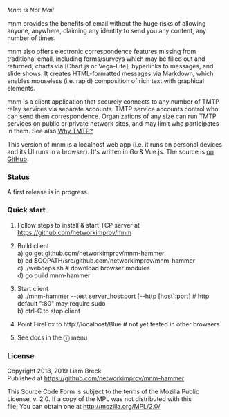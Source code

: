 _Mnm is Not Mail_

mnm provides the benefits of email without the huge risks of allowing 
anyone, anywhere, claiming any identity to send you any content, any number of times. 

mnm also offers electronic correspondence features missing from traditional email, 
including forms/surveys which may be filled out and returned, 
charts via [Chart.js or Vega-Lite], hyperlinks to messages, and slide shows. 
It creates HTML-formatted messages via Markdown, which enables 
mouseless (i.e. rapid) composition of rich text with graphical elements. 

mnm is a client application that securely connects to 
any number of TMTP relay services via separate accounts. 
TMTP service accounts control who can send them correspondence. 
Organizations of any size can run TMTP services on public or private network sites, 
and may limit who participates in them. 
See also [Why TMTP?](https://github.com/networkimprov/mnm/blob/master/Rationale.md) 

This version of mnm is a localhost web app (i.e. it runs on personal devices and its UI runs 
in a browser). 
It's written in Go &amp; Vue.js. 
The source is [on GitHub](https://github.com/networkimprov/mnm-hammer). 

### Status

A first release is in progress.

### Quick start

1. Follow steps to install & start TCP server at https://github.com/networkimprov/mnm

1. Build client  
a) go get github.com/networkimprov/mnm-hammer  
b) cd $GOPATH/src/github.com/networkimprov/mnm-hammer  
c) ./webdeps.sh # download browser modules  
d) go build mnm-hammer

1. Start client  
a) ./mnm-hammer --test server_host:port [--http [host]:port] # http default ":80" may require sudo  
b) ctrl-C to stop client

1. Point FireFox to http://localhost/Blue # not yet tested in other browsers

1. See docs in the &#9432; menu

### License

   Copyright 2018, 2019 Liam Breck  
   Published at https://github.com/networkimprov/mnm-hammer

   This Source Code Form is subject to the terms of the Mozilla Public  
   License, v. 2.0. If a copy of the MPL was not distributed with this  
   file, You can obtain one at http://mozilla.org/MPL/2.0/

